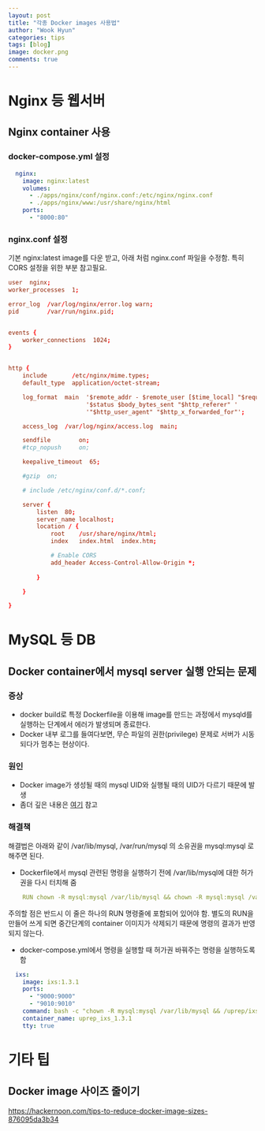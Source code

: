 ```yaml
---
layout: post
title: "각종 Docker images 사용법"
author: "Wook Hyun"
categories: tips
tags: [blog]
image: docker.png
comments: true
---
```


# Nginx 등 웹서버

## Nginx container 사용

### docker-compose.yml 설정

```yaml
  nginx:
    image: nginx:latest
    volumes:
      - ./apps/nginx/conf/nginx.conf:/etc/nginx/nginx.conf
      - ./apps/nginx/www:/usr/share/nginx/html
    ports:
      - "8000:80"
```

### nginx.conf 설정

기본 nginx:latest image를 다운 받고, 아래 처럼 nginx.conf 파일을 수정함.
특히 CORS 설정을 위한 부분 참고필요.

```conf
user  nginx;
worker_processes  1;

error_log  /var/log/nginx/error.log warn;
pid        /var/run/nginx.pid;


events {
    worker_connections  1024;
}


http {
    include       /etc/nginx/mime.types;
    default_type  application/octet-stream;

    log_format  main  '$remote_addr - $remote_user [$time_local] "$request" '
                      '$status $body_bytes_sent "$http_referer" '
                      '"$http_user_agent" "$http_x_forwarded_for"';

    access_log  /var/log/nginx/access.log  main;

    sendfile        on;
    #tcp_nopush     on;

    keepalive_timeout  65;

    #gzip  on;

    # include /etc/nginx/conf.d/*.conf;

    server {
        listen  80;
        server_name localhost;
        location / {
            root    /usr/share/nginx/html;
            index   index.html  index.htm;

            # Enable CORS
            add_header Access-Control-Allow-Origin *;
 
        }

    }

}

```



# MySQL 등 DB

## Docker container에서 mysql server 실행 안되는 문제

### 증상

- docker build로 특정 Dockerfile을 이용해 image를 만드는 과정에서 mysqld를 실행하는 단계에서 에러가 발생되며 종료한다.
- Docker 내부 로그를 들여다보면, 무슨 파일의 권한(privilege) 문제로 서버가 시동되다가 멈추는 현상이다.

### 원인

- Docker image가 생성될 때의 mysql UID와 실행될 때의 UID가 다르기 때문에 발생
- 좀더 깊은 내용은 [여기](https://stackoverflow.com/questions/50397971/run-mysql-a-prefilled-docker-container-as-random-non-root-linux-user) 참고


### 해결책

해결법은 아래와 같이 /var/lib/mysql, /var/run/mysql 의 소유권을 mysql:mysql 로 해주면 된다.


- Dockerfile에서 mysql 관련된 명령을 실행하기 전에 /var/lib/mysql에 대한 허가권을 다시 터치해 줌
```yml
    RUN chown -R mysql:mysql /var/lib/mysql && chown -R mysql:mysql /var/run/ && service mysql start 
```
주의할 점은 반드시 이 줄은 하나의 RUN 명령줄에 포함되어 있어야 함. 별도의 RUN을 만들어 쓰게 되면 중간단계의 container 이미지가 삭제되기 때문에 명령의 결과가 반영되지 않는다. 

- docker-compose.yml에서 명령을 실행할 때 허가권 바꿔주는 명령을 실행하도록 함
```yml
  ixs:
    image: ixs:1.3.1
    ports:
      - "9000:9000"
      - "9010:9010"
    command: bash -c "chown -R mysql:mysql /var/lib/mysql && /uprep/ixs.sh 192.168.1.4:9000 9010"
    container_name: uprep_ixs_1.3.1
    tty: true
```

# 기타 팁

## Docker image 사이즈 줄이기

https://hackernoon.com/tips-to-reduce-docker-image-sizes-876095da3b34

